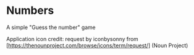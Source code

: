 # Numbers

 A simple "Guess the number" game

Application icon credit: request by iconbysonny from [https://thenounproject.com/browse/icons/term/request/] (Noun Project)
